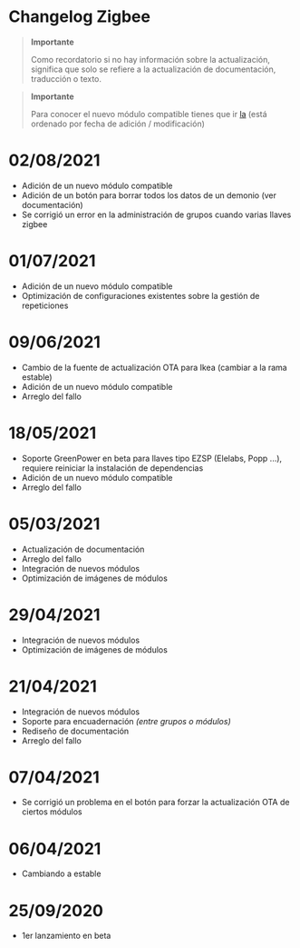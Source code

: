 # Changelog Zigbee

>**Importante**
>
>Como recordatorio si no hay información sobre la actualización, significa que solo se refiere a la actualización de documentación, traducción o texto.

>**Importante**
>
>Para conocer el nuevo módulo compatible tienes que ir [la](https://compatibility.jeedom.com/index.php?v=d&p=home&search=&plugin=zigbee) (está ordenado por fecha de adición / modificación)

# 02/08/2021

- Adición de un nuevo módulo compatible
- Adición de un botón para borrar todos los datos de un demonio (ver documentación)
- Se corrigió un error en la administración de grupos cuando varias llaves zigbee


# 01/07/2021

- Adición de un nuevo módulo compatible
- Optimización de configuraciones existentes sobre la gestión de repeticiones

# 09/06/2021

- Cambio de la fuente de actualización OTA para Ikea (cambiar a la rama estable)
- Adición de un nuevo módulo compatible
- Arreglo del fallo

# 18/05/2021

- Soporte GreenPower en beta para llaves tipo EZSP (Elelabs, Popp ...), requiere reiniciar la instalación de dependencias
- Adición de un nuevo módulo compatible
- Arreglo del fallo

# 05/03/2021

- Actualización de documentación
- Arreglo del fallo
- Integración de nuevos módulos
- Optimización de imágenes de módulos

# 29/04/2021

- Integración de nuevos módulos
- Optimización de imágenes de módulos

# 21/04/2021

- Integración de nuevos módulos
- Soporte para encuadernación *(entre grupos o módulos)*
- Rediseño de documentación
- Arreglo del fallo

# 07/04/2021

- Se corrigió un problema en el botón para forzar la actualización OTA de ciertos módulos

# 06/04/2021

- Cambiando a estable

# 25/09/2020

- 1er lanzamiento en beta
